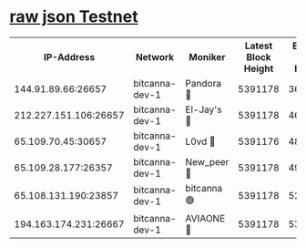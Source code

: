 [raw json Testnet](https://rpc-check.bcat.stavr.tech/bcat/rpc-bcat-result.json)
=


<table><tr><th>IP-Address</th><th>Network</th><th>Moniker</th><th>Latest Block Height</th><th>Earliest Block Height</th><th>Catching Up</th><th>Tx Index</th><th>Voting Power</th><th>Scan Time</th></tr><tr><td>144.91.89.66:26657</td><td>bitcanna-dev-1</td><td>Pandora 🔴</td><td>5391178</td><td>3675711</td><td>False</td><td>on</td><td>2095220</td><td>2023-12-07T02:37:41.034129174UTC</td></tr><tr><td>212.227.151.106:26657</td><td>bitcanna-dev-1</td><td>El-Jay's 🔴</td><td>5391178</td><td>4670391</td><td>False</td><td>on</td><td>2240570</td><td>2023-12-07T02:37:38.067237255UTC</td></tr><tr><td>65.109.70.45:30657</td><td>bitcanna-dev-1</td><td>L0vd 🔴</td><td>5391176</td><td>4828155</td><td>False</td><td>on</td><td>7920</td><td>2023-12-07T02:37:31.668759676UTC</td></tr><tr><td>65.109.28.177:26357</td><td>bitcanna-dev-1</td><td>New_peer 🔴</td><td>5391178</td><td>4952911</td><td>False</td><td>on</td><td>2237067</td><td>2023-12-07T02:37:38.409543018UTC</td></tr><tr><td>65.108.131.190:23857</td><td>bitcanna-dev-1</td><td>bitcanna 🟢</td><td>5391178</td><td>5291178</td><td>False</td><td>off</td><td>0</td><td>2023-12-07T02:37:38.725701824UTC</td></tr><tr><td>194.163.174.231:26667</td><td>bitcanna-dev-1</td><td>AVIAONE 🔴</td><td>5391178</td><td>5388931</td><td>False</td><td>on</td><td>1949865</td><td>2023-12-07T02:37:43.371112468UTC</td></tr></table>